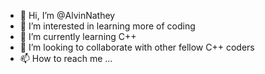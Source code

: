 - 👋 Hi, I’m @AlvinNathey
- 👀 I’m interested in learning more of coding
- 🌱 I’m currently learning  C++
- 💞️ I’m looking to collaborate with other fellow C++ coders
- 📫 How to reach me ...

<!---
AlvinNathey/AlvinNathey is a ✨ special ✨ repository because its `README.md` (this file) appears on your GitHub profile.
You can click the Preview link to take a look at your changes.
--->
